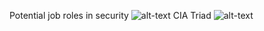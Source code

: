 Potential job roles in security
![alt-text](https://github.com/emilymaxima/Hack-Lab/blob/master/images/1337list_hires.png)
CIA Triad
![alt-text](https://github.com/emilymaxima/Hack-Lab/blob/master/images/CIAtriad-copy2.png)

